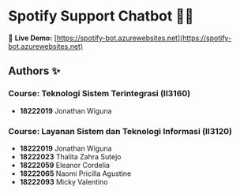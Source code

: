 # Spotify Support Chatbot 🎵🤖

🔗 **Live Demo:** [https://spotify-bot.azurewebsites.net](https://spotify-bot.azurewebsites.net)


## Authors ✨

### Course: Teknologi Sistem Terintegrasi (II3160)
- **18222019** Jonathan Wiguna

### Course: Layanan Sistem dan Teknologi Informasi (II3120)
- **18222019** Jonathan Wiguna
- **18222023** Thalita Zahra Sutejo
- **18222059** Eleanor Cordelia
- **18222065** Naomi Pricilla Agustine 
- **18222093** Micky Valentino
